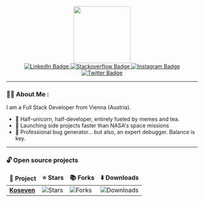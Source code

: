 <div id="header" align="center">
  <img src="https://media.giphy.com/media/M9gbBd9nbDrOTu1Mqx/giphy.gif" width="150"/>
</div>
<div id="badges" align="center">
  <a href="https://www.linkedin.com/in/toitzi/">
    <img src="https://img.shields.io/badge/LinkedIn-blue?style=for-the-badge&logo=linkedin&logoColor=white" alt="LinkedIn Badge"/>
  </a>
  <a href="https://stackoverflow.com/users/10795213/tobias">
    <img src="https://img.shields.io/badge/Stack_Overflow-FE7A16?style=for-the-badge&logo=stack-overflow&logoColor=white" alt="Stackoverflow Badge"/>
  </a>
  <a href="https://instagram.com/toitzi">
    <img src="https://img.shields.io/badge/Instagram-E4405F?style=for-the-badge&logo=instagram&logoColor=white" alt="Instagram Badge"/>
  </a>
  <a href="https://twitter.com/toitzi">
    <img src="https://img.shields.io/badge/Twitter-1DA1F2?style=for-the-badge&logo=twitter&logoColor=white" alt="Twitter Badge"/>
  </a>
</div>

---

### :woman_technologist: About Me :

I am a Full Stack Developer from Vienna (Austria).

- 🦄 Half-unicorn, half-developer, entirely fueled by memes and tea.
- 🚀 Launching side projects faster than NASA's space missions
- 🍕 Professional bug generator... but also, an expert debugger. Balance is key.

---

### 🔓 Open source projects
<table>
  <thead align="center">
    <tr border: none;>
      <td><b>🎁 Project</b></td>
      <td><b>⭐ Stars</b></td>
      <td><b>📚 Forks</b></td>
      <td><b>⬇️ Downloads</b></td>
    </tr>
  </thead>
  <tbody>
    <tr>
      <td><a href="https://github.com/koseven/koseven"><b>Koseven</b></a></td>
      <td><img alt="Stars" src="https://img.shields.io/github/stars/koseven/koseven?style=flat-square&labelColor=343b41"/></td>
      <td><img alt="Forks" src="https://img.shields.io/github/forks/koseven/koseven?style=flat-square&labelColor=343b41"/></td>
      <td><img alt="Downloads" src="https://img.shields.io/packagist/dt/koseven/koseven.svg"/></td>
    </tr>
  </tbody>
</table>
